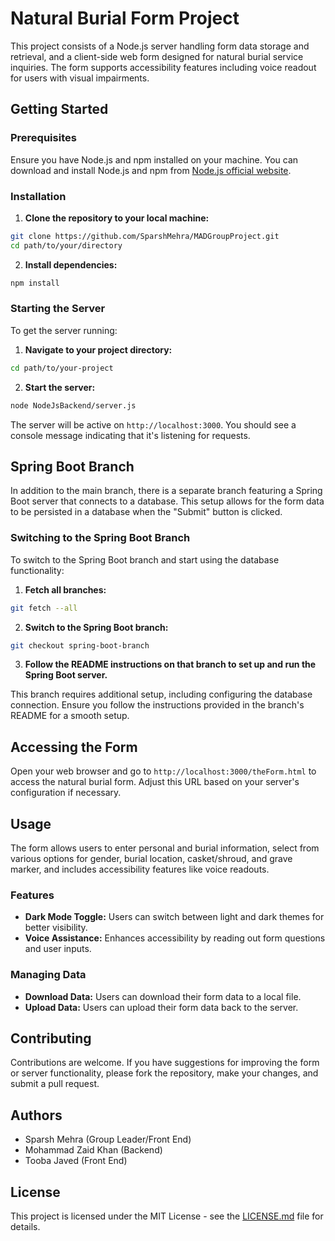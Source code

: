 # Natural Burial Form Project

This project consists of a Node.js server handling form data storage and retrieval, and a client-side web form designed for natural burial service inquiries. The form supports accessibility features including voice readout for users with visual impairments.

## Getting Started

### Prerequisites

Ensure you have Node.js and npm installed on your machine. You can download and install Node.js and npm from [Node.js official website](https://nodejs.org/).

### Installation

1. **Clone the repository to your local machine:**

```bash
git clone https://github.com/SparshMehra/MADGroupProject.git
cd path/to/your/directory
```


2. **Install dependencies:**

```bash
npm install
```


### Starting the Server

To get the server running:

1. **Navigate to your project directory:**

```bash
cd path/to/your-project
```


2. **Start the server:**

```bash
node NodeJsBackend/server.js
```


The server will be active on `http://localhost:3000`. You should see a console message indicating that it's listening for requests.

## Spring Boot Branch

In addition to the main branch, there is a separate branch featuring a Spring Boot server that connects to a database. This setup allows for the form data to be persisted in a database when the "Submit" button is clicked.

### Switching to the Spring Boot Branch

To switch to the Spring Boot branch and start using the database functionality:

1. **Fetch all branches:**

```bash
git fetch --all
```


2. **Switch to the Spring Boot branch:**

```bash
git checkout spring-boot-branch
```

3. **Follow the README instructions on that branch to set up and run the Spring Boot server.**

This branch requires additional setup, including configuring the database connection. Ensure you follow the instructions provided in the branch's README for a smooth setup.


## Accessing the Form

Open your web browser and go to `http://localhost:3000/theForm.html` to access the natural burial form. Adjust this URL based on your server's configuration if necessary.

## Usage

The form allows users to enter personal and burial information, select from various options for gender, burial location, casket/shroud, and grave marker, and includes accessibility features like voice readouts.

### Features

- **Dark Mode Toggle:** Users can switch between light and dark themes for better visibility.
- **Voice Assistance:** Enhances accessibility by reading out form questions and user inputs.

### Managing Data

- **Download Data:** Users can download their form data to a local file.
- **Upload Data:** Users can upload their form data back to the server.

## Contributing

Contributions are welcome. If you have suggestions for improving the form or server functionality, please fork the repository, make your changes, and submit a pull request.

## Authors

- Sparsh Mehra (Group Leader/Front End)
- Mohammad Zaid Khan (Backend)
- Tooba Javed (Front End)

## License

This project is licensed under the MIT License - see the [LICENSE.md](LICENSE.md) file for details.


